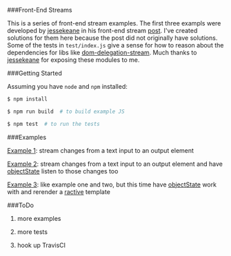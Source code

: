 ###Front-End Streams

This is a series of front-end stream examples. The first three exampls were developed by [jessekeane](http://words.jessekeane.me/about/) in his front-end stream [post](http://words.jessekeane.me/front-end-streams/). I've created solutions for them here because the post did not originally have solutions. Some of the tests in `test/index.js` give a sense for how to reason about the dependencies for libs like [dom-delegation-stream](https://www.npmjs.com/package/dom-delegation-stream). Much thanks to [jessekeane](http://words.jessekeane.me/about/) for exposing these modules to me.


###Getting Started

Assuming you have `node` and `npm` installed:

```bash
$ npm install

$ npm run build  # to build example JS

$ npm test  # to run the tests
```

###Examples

[Example 1](https://thebigspoon.github.io/frontendstreams/example/ex_1.html): stream changes from a text input to an output element

[Example 2](https://thebigspoon.github.io/frontendstreams/example/ex_2.html): stream changes from a text input to an output element and have [objectState](https://www.npmjs.com/package/objectstate) listen to those changes too

[Example 3](https://thebigspoon.github.io/frontendstreams/example/ex_3.html): like example one and two, but this time have [objectState](https://www.npmjs.com/package/objectstate) work with and rerender a [ractive](https://www.npmjs.com/package/ractive) template


###ToDo
1. more examples

2. more tests

3. hook up TravisCI



